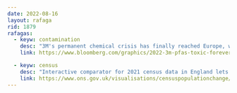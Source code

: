 ```yaml
---
date: 2022-08-16
layout: rafaga
rid: 1879
rafagas:
  - keyw: contamination
    desc: "3M's permanent chemical crisis has finally reached Europe, with contamination of more than 3 micrograms of PFOS per kilogram of soil in the Antwerp, Belgium area"
    link: https://www.bloomberg.com/graphics/2022-3m-pfas-toxic-forever-chemicals-europe/

  - keyw: census
    desc: "Interactive comparator for 2021 census data in England lets you see which places have seen the biggest increases and decreases, which areas had the biggest growth in different age groups and how these areas compare to others places"
    link: https://www.ons.gov.uk/visualisations/censuspopulationchange/
---
```

